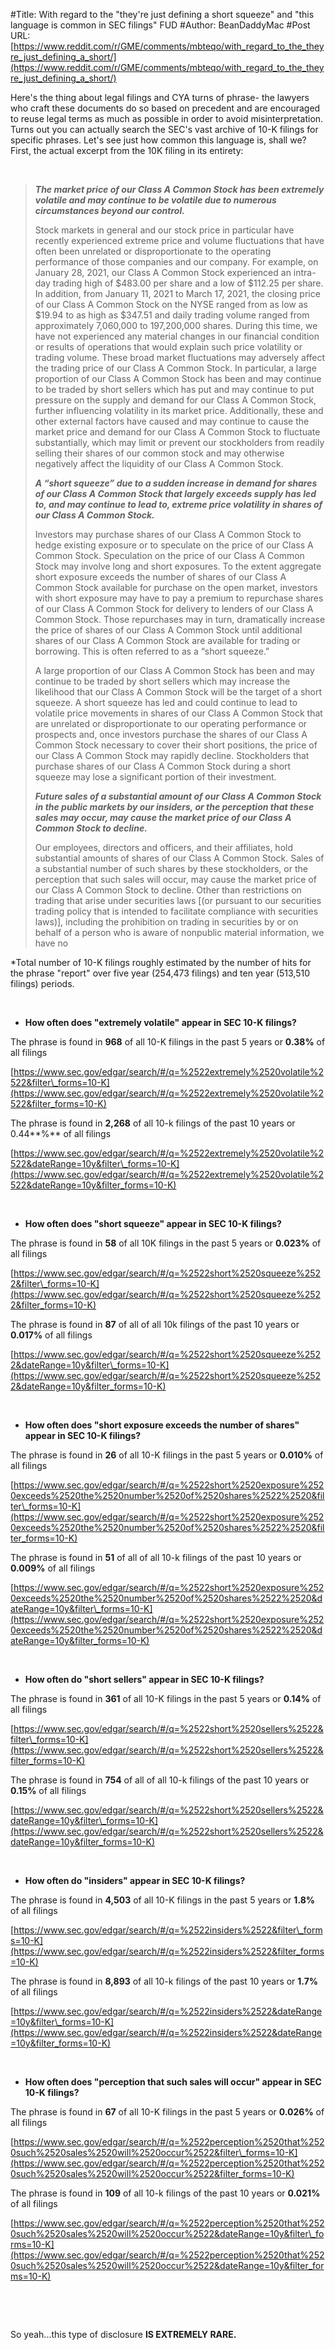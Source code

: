 #Title: With regard to the "they're just defining a short squeeze" and "this language is common in SEC filings" FUD
#Author: BeanDaddyMac
#Post URL: [https://www.reddit.com/r/GME/comments/mbteqo/with_regard_to_the_theyre_just_defining_a_short/](https://www.reddit.com/r/GME/comments/mbteqo/with_regard_to_the_theyre_just_defining_a_short/)


Here's the thing about legal filings and CYA turns of phrase- the lawyers who craft these documents do so based on precedent and are encouraged to reuse legal terms as much as possible in order to avoid misinterpretation. Turns out you can actually search the SEC's vast archive of 10-K filings for specific phrases. Let's see just how common this language is, shall we? First, the actual excerpt from the 10K filing in its entirety:

&#x200B;

>***The market price of our Class A Common Stock has been extremely volatile and may continue to be volatile due to numerous circumstances beyond our control.***  
>  
>Stock markets in general and our stock price in particular have recently experienced extreme price and volume fluctuations that have often been unrelated or disproportionate to the operating performance of those companies and our company. For example, on January 28, 2021, our Class A Common Stock experienced an intra-day trading high of $483.00 per share and a low of $112.25 per share. In addition, from January 11, 2021 to March 17, 2021, the closing price of our Class A Common Stock on the NYSE ranged from as low as $19.94 to as high as $347.51 and daily trading volume ranged from approximately 7,060,000 to 197,200,000 shares. During this time, we have not experienced any material changes in our financial condition or results of operations that would explain such price volatility or trading volume. These broad market fluctuations may adversely affect the trading price of our Class A Common Stock. In particular, a large proportion of our Class A Common Stock has been and may continue to be traded by short sellers which has put and may continue to put pressure on the supply and demand for our Class A Common Stock, further influencing volatility in its market price. Additionally, these and other external factors have caused and may continue to cause the market price and demand for our Class A Common Stock to fluctuate substantially, which may limit or prevent our stockholders from readily selling their shares of our common stock and may otherwise negatively affect the liquidity of our Class A Common Stock.  
>  
>***A “short squeeze” due to a sudden increase in demand for shares of our Class A Common Stock that largely exceeds supply has led to, and may continue to lead to, extreme price volatility in shares of our Class A Common Stock.***  
>  
>Investors may purchase shares of our Class A Common Stock to hedge existing exposure or to speculate on the price of our Class A Common Stock. Speculation on the price of our Class A Common Stock may involve long and short exposures. To the extent aggregate short exposure exceeds the number of shares of our Class A Common Stock available for purchase on the open market, investors with short exposure may have to pay a premium to repurchase shares of our Class A Common Stock for delivery to lenders of our Class A Common Stock. Those repurchases may in turn, dramatically increase the price of shares of our Class A Common Stock until additional shares of our Class A Common Stock are available for trading or borrowing. This is often referred to as a “short squeeze.”  
>  
>A large proportion of our Class A Common Stock has been and may continue to be traded by short sellers which may increase the likelihood that our Class A Common Stock will be the target of a short squeeze. A short squeeze has led and could continue to lead to volatile price movements in shares of our Class A Common Stock that are unrelated or disproportionate to our operating performance or prospects and, once investors purchase the shares of our Class A Common Stock necessary to cover their short positions, the price of our Class A Common Stock may rapidly decline. Stockholders that purchase shares of our Class A Common Stock during a short squeeze may lose a significant portion of their investment.  
>  
>***Future sales of a substantial amount of our Class A Common Stock in the public markets by our insiders, or the perception that these sales may occur, may cause the market price of our Class A Common Stock to decline.***  
>  
>Our employees, directors and officers, and their affiliates, hold substantial amounts of shares of our Class A Common Stock. Sales of a substantial number of such shares by these stockholders, or the perception that such sales will occur, may cause the market price of our Class A Common Stock to decline. Other than restrictions on trading that arise under securities laws \[(or pursuant to our securities trading policy that is intended to facilitate compliance with securities laws)\], including the prohibition on trading in securities by or on behalf of a person who is aware of nonpublic material information, we have no

\*Total number of 10-K filings roughly estimated by the number of hits for the phrase "report" over five year (254,473 filings) and ten year (513,510 filings) periods.

&#x200B;

* **How often does "extremely volatile" appear in SEC 10-K filings?**

The phrase is found in **968** of all 10-K filings in the past 5 years or **0.38%** of all filings

[https://www.sec.gov/edgar/search/#/q=%2522extremely%2520volatile%2522&filter\_forms=10-K](https://www.sec.gov/edgar/search/#/q=%2522extremely%2520volatile%2522&filter_forms=10-K)

The phrase is found in **2,268** of all 10-k filings of the past 10 years or 0.44**%** of all filings 

[https://www.sec.gov/edgar/search/#/q=%2522extremely%2520volatile%2522&dateRange=10y&filter\_forms=10-K](https://www.sec.gov/edgar/search/#/q=%2522extremely%2520volatile%2522&dateRange=10y&filter_forms=10-K)

&#x200B;

* **How often does "short squeeze" appear in SEC 10-K filings?**

The phrase is found in **58** of all 10K filings in the past 5 years or **0.023%** of all filings

[https://www.sec.gov/edgar/search/#/q=%2522short%2520squeeze%2522&filter\_forms=10-K](https://www.sec.gov/edgar/search/#/q=%2522short%2520squeeze%2522&filter_forms=10-K)

The phrase is found in **87** of all of all 10k filings of the past 10 years or **0.017%** of all filings 

[https://www.sec.gov/edgar/search/#/q=%2522short%2520squeeze%2522&dateRange=10y&filter\_forms=10-K](https://www.sec.gov/edgar/search/#/q=%2522short%2520squeeze%2522&dateRange=10y&filter_forms=10-K)

&#x200B;

* **How often does "short exposure exceeds the number of shares" appear in SEC 10-K filings?**

The phrase is found in **26** of all 10-K filings in the past 5 years or **0.010%** of all filings 

[https://www.sec.gov/edgar/search/#/q=%2522short%2520exposure%2520exceeds%2520the%2520number%2520of%2520shares%2522%2520&filter\_forms=10-K](https://www.sec.gov/edgar/search/#/q=%2522short%2520exposure%2520exceeds%2520the%2520number%2520of%2520shares%2522%2520&filter_forms=10-K)

The phrase is found in **51** of all of all 10-k filings of the past 10 years or **0.009%** of all filings 

[https://www.sec.gov/edgar/search/#/q=%2522short%2520exposure%2520exceeds%2520the%2520number%2520of%2520shares%2522%2520&dateRange=10y&filter\_forms=10-K](https://www.sec.gov/edgar/search/#/q=%2522short%2520exposure%2520exceeds%2520the%2520number%2520of%2520shares%2522%2520&dateRange=10y&filter_forms=10-K)

&#x200B;

* **How often do "short sellers" appear in SEC 10-K filings?**

The phrase is found in **361** of all 10-K filings in the past 5 years or **0.14%** of all filings

[https://www.sec.gov/edgar/search/#/q=%2522short%2520sellers%2522&filter\_forms=10-K](https://www.sec.gov/edgar/search/#/q=%2522short%2520sellers%2522&filter_forms=10-K)

The phrase is found in **754** of all of all 10-k filings of the past 10 years or **0.15%** of all filings 

[https://www.sec.gov/edgar/search/#/q=%2522short%2520sellers%2522&dateRange=10y&filter\_forms=10-K](https://www.sec.gov/edgar/search/#/q=%2522short%2520sellers%2522&dateRange=10y&filter_forms=10-K)

&#x200B;

* **How often do "insiders" appear in SEC 10-K filings?**

The phrase is found in **4,503** of all 10-K filings in the past 5 years or **1.8%** of all filings

[https://www.sec.gov/edgar/search/#/q=%2522insiders%2522&filter\_forms=10-K](https://www.sec.gov/edgar/search/#/q=%2522insiders%2522&filter_forms=10-K)

The phrase is found in **8,893** of all 10-k filings of the past 10 years or **1.7%** of all filings 

[https://www.sec.gov/edgar/search/#/q=%2522insiders%2522&dateRange=10y&filter\_forms=10-K](https://www.sec.gov/edgar/search/#/q=%2522insiders%2522&dateRange=10y&filter_forms=10-K)

&#x200B;

* **How often does "perception that such sales will occur" appear in SEC 10-K filings?**

The phrase is found in **67** of all 10-K filings in the past 5 years or **0.026%** of all filings

[https://www.sec.gov/edgar/search/#/q=%2522perception%2520that%2520such%2520sales%2520will%2520occur%2522&filter\_forms=10-K](https://www.sec.gov/edgar/search/#/q=%2522perception%2520that%2520such%2520sales%2520will%2520occur%2522&filter_forms=10-K)

The phrase is found in **109** of all 10-k filings of the past 10 years or **0.021%** of all filings 

[https://www.sec.gov/edgar/search/#/q=%2522perception%2520that%2520such%2520sales%2520will%2520occur%2522&dateRange=10y&filter\_forms=10-K](https://www.sec.gov/edgar/search/#/q=%2522perception%2520that%2520such%2520sales%2520will%2520occur%2522&dateRange=10y&filter_forms=10-K)

&#x200B;

&#x200B;

So yeah...this type of disclosure **IS EXTREMELY RARE.**